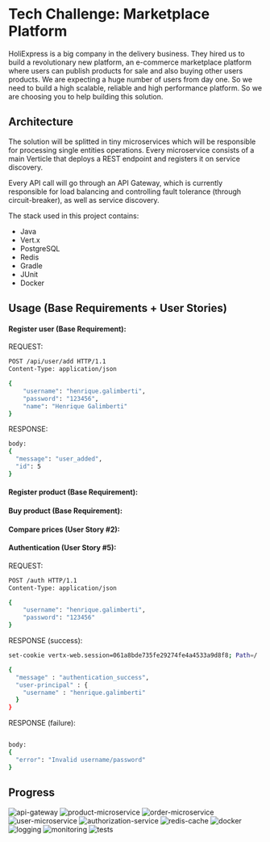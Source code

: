 # Tech Challenge: Marketplace Platform
HoliExpress is a big company in the delivery business. They hired us to build a revolutionary new
platform, an e-commerce marketplace platform where users can publish products for sale and
also buying other users products. We are expecting a huge number of users from day one. So we
need to build a high scalable, reliable and high performance platform. So we are choosing you to
help building this solution.

## Architecture
The solution will be splitted in tiny microservices which will be responsible for processing 
single entities operations. Every microservice consists of a main Verticle that deploys a REST 
endpoint and registers it on service discovery.

Every API call will go through an API Gateway, which is currently responsible for load balancing 
and controlling fault tolerance (through circuit-breaker), as well as service discovery.

The stack used in this project contains:
* Java
* Vert.x
* PostgreSQL
* Redis
* Gradle
* JUnit
* Docker

## Usage (Base Requirements + User Stories)
#### Register user (Base Requirement):
REQUEST:
```sh
POST /api/user/add HTTP/1.1
Content-Type: application/json

{
    "username": "henrique.galimberti",
    "password": "123456",
    "name": "Henrique Galimberti"
}
```
RESPONSE:
```sh
body:
{
  "message": "user_added",
  "id": 5
}
```
#### Register product (Base Requirement):

#### Buy product (Base Requirement):

#### Compare prices (User Story #2):

#### Authentication (User Story #5):
REQUEST:
```sh
POST /auth HTTP/1.1
Content-Type: application/json

{
    "username": "henrique.galimberti",
    "password": "123456"
}
```
RESPONSE (success):
```sh
set-cookie vertx-web.session=061a8bde735fe29274fe4a4533a9d8f8; Path=/

{
  "message" : "authentication_success",
  "user-principal" : {
    "username" : "henrique.galimberti"
  }
}
```
RESPONSE (failure):
```sh

body:
{
  "error": "Invalid username/password"
}
```
## Progress
![api-gateway](https://progress-bar.dev/90?title=api-gateway)
![product-microservice](https://progress-bar.dev/80?title=product-microservice)
![order-microservice](https://progress-bar.dev/10?title=order-microservice)
![user-microservice](https://progress-bar.dev/10?title=user-microservice)
![authorization-service](https://progress-bar.dev/0?title=authorization-service)
![redis-cache](https://progress-bar.dev/0?title=redis-cache)
![docker](https://progress-bar.dev/0?title=docker)
![logging](https://progress-bar.dev/0?title=logging)
![monitoring](https://progress-bar.dev/0?title=monitoring)
![tests](https://progress-bar.dev/0?title=tests)
